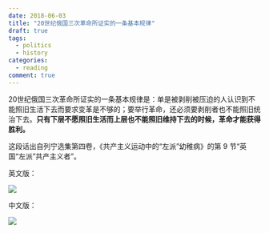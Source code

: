 ```yaml
---
date: 2018-06-03
title: "20世纪俄国三次革命所证实的一条基本规律"
draft: true
tags:
  - politics
  - history
categories:
  - reading
comment: true
---
```



20世纪俄国三次革命所证实的一条基本规律是：单是被剥削被压迫的人认识到不能照旧生活下去而要求变革是不够的；要举行革命，还必须要剥削者也不能照旧统治下去。**只有下层不愿照旧生活而上层也不能照旧维持下去的时候，革命才能获得胜利。**

这段话出自列宁选集第四卷，《共产主义运动中的“左派”幼稚病》的第 9 节“英国“左派”共产主义者”。


英文版：

<img src="/life/lenin-en.jpg">


中文版：

<img src="/life/lenin-zh.jpg">